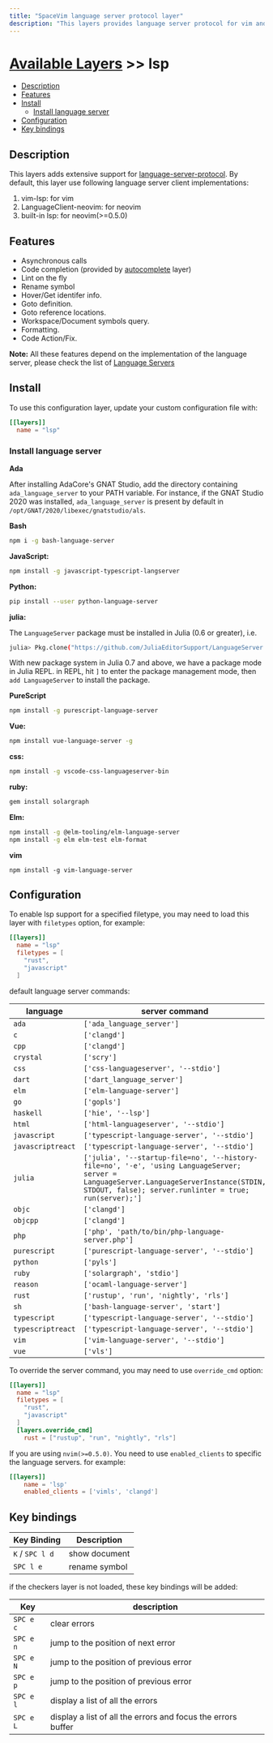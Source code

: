 ```yaml
---
title: "SpaceVim language server protocol layer"
description: "This layers provides language server protocol for vim and neovim"
---
```


# [Available Layers](../) >> lsp

<!-- vim-markdown-toc GFM -->

- [Description](#description)
- [Features](#features)
- [Install](#install)
  - [Install language server](#install-language-server)
- [Configuration](#configuration)
- [Key bindings](#key-bindings)

<!-- vim-markdown-toc -->

## Description

This layers adds extensive support for [language-server-protocol](https://microsoft.github.io/language-server-protocol/).
By default, this layer use following language server client implementations:

1. vim-lsp: for vim
2. LanguageClient-neovim: for neovim
3. built-in lsp: for neovim(>=0.5.0)

## Features

- Asynchronous calls
- Code completion (provided by [autocomplete](https://spacevim.org/layers/autocomplete/) layer)
- Lint on the fly
- Rename symbol
- Hover/Get identifer info.
- Goto definition.
- Goto reference locations.
- Workspace/Document symbols query.
- Formatting.
- Code Action/Fix.

**Note:** All these features depend on the implementation of the language server, please
check the list of [Language Servers](https://microsoft.github.io/language-server-protocol/implementors/servers/)

## Install

To use this configuration layer, update your custom configuration file with:

```toml
[[layers]]
  name = "lsp"
```

### Install language server

**Ada**

After installing AdaCore's GNAT Studio, add the directory containing `ada_language_server` to your PATH variable.
For instance, if the GNAT Studio 2020 was installed, `ada_language_server` is present by default in
`/opt/GNAT/2020/libexec/gnatstudio/als`.

**Bash**

```sh
npm i -g bash-language-server
```

**JavaScript:**

```sh
npm install -g javascript-typescript-langserver
```

**Python:**

```sh
pip install --user python-language-server
```

**julia:**

The `LanguageServer` package must be installed in Julia (0.6 or greater), i.e.

```sh
julia> Pkg.clone("https://github.com/JuliaEditorSupport/LanguageServer.jl")
```

With new package system in Julia 0.7 and above, we have a package mode in Julia REPL.
in REPL, hit `]` to enter the package management mode, then `add LanguageServer` to install the package.

**PureScript**

```sh
npm install -g purescript-language-server
```

**Vue:**

```sh
npm install vue-language-server -g
```

**css:**

```sh
npm install -g vscode-css-languageserver-bin
```

**ruby:**

```sh
gem install solargraph
```

**Elm:**

```sh
npm install -g @elm-tooling/elm-language-server
npm install -g elm elm-test elm-format
```

**vim**

```
npm install -g vim-language-server
```

## Configuration

To enable lsp support for a specified filetype, you may need to load this layer with `filetypes` option, for example:

```toml
[[layers]]
  name = "lsp"
  filetypes = [
    "rust",
    "javascript"
  ]
```

default language server commands:

| language          | server command                                                                                                                                                                                   |
| ----------------- | ------------------------------------------------------------------------------------------------------------------------------------------------------------------------------------------------ |
| `ada`             | `['ada_language_server']`                                                                                                                                                                        |
| `c`               | `['clangd']`                                                                                                                                                                                     |
| `cpp`             | `['clangd']`                                                                                                                                                                                     |
| `crystal`         | `['scry']`                                                                                                                                                                                       |
| `css`             | `['css-languageserver', '--stdio']`                                                                                                                                                              |
| `dart`            | `['dart_language_server']`                                                                                                                                                                       |
| `elm`             | `['elm-language-server']`                                                                                                                                                                        |
| `go`              | `['gopls']`                                                                                                                                                                                      |
| `haskell`         | `['hie', '--lsp']`                                                                                                                                                                               |
| `html`            | `['html-languageserver', '--stdio']`                                                                                                                                                             |
| `javascript`      | `['typescript-language-server', '--stdio']`                                                                                                                                                      |
| `javascriptreact` | `['typescript-language-server', '--stdio']`                                                                                                                                                      |
| `julia`           | `['julia', '--startup-file=no', '--history-file=no', '-e', 'using LanguageServer; server = LanguageServer.LanguageServerInstance(STDIN, STDOUT, false); server.runlinter = true; run(server);']` |
| `objc`            | `['clangd']`                                                                                                                                                                                     |
| `objcpp`          | `['clangd']`                                                                                                                                                                                     |
| `php`             | `['php', 'path/to/bin/php-language-server.php']`                                                                                                                                                 |
| `purescript`      | `['purescript-language-server', '--stdio']`                                                                                                                                                      |
| `python`          | `['pyls']`                                                                                                                                                                                       |
| `ruby`            | `['solargraph', 'stdio']`                                                                                                                                                                        |
| `reason`          | `['ocaml-language-server']`                                                                                                                                                                      |
| `rust`            | `['rustup', 'run', 'nightly', 'rls']`                                                                                                                                                            |
| `sh`              | `['bash-language-server', 'start']`                                                                                                                                                              |
| `typescript`      | `['typescript-language-server', '--stdio']`                                                                                                                                                      |
| `typescriptreact` | `['typescript-language-server', '--stdio']`                                                                                                                                                      |
| `vim`             | `['vim-language-server', '--stdio']`                                                                                                                                                             |
| `vue`             | `['vls']`                                                                                                                                                                                        |

To override the server command, you may need to use `override_cmd` option:

```toml
[[layers]]
  name = "lsp"
  filetypes = [
    "rust",
    "javascript"
  ]
  [layers.override_cmd]
    rust = ["rustup", "run", "nightly", "rls"]
```

If you are using `nvim(>=0.5.0)`. You need to use `enabled_clients` to specific the language servers.
for example:

```toml
[[layers]]
    name = 'lsp'
    enabled_clients = ['vimls', 'clangd']
```

## Key bindings

| Key Binding     | Description   |
| --------------- | ------------- |
| `K` / `SPC l d` | show document |
| `SPC l e`       | rename symbol |

if the checkers layer is not loaded, these key bindings will be added:

| Key       | description                                                  |
| --------- | ------------------------------------------------------------ |
| `SPC e c` | clear errors                                                 |
| `SPC e n` | jump to the position of next error                           |
| `SPC e N` | jump to the position of previous error                       |
| `SPC e p` | jump to the position of previous error                       |
| `SPC e l` | display a list of all the errors                             |
| `SPC e L` | display a list of all the errors and focus the errors buffer |
